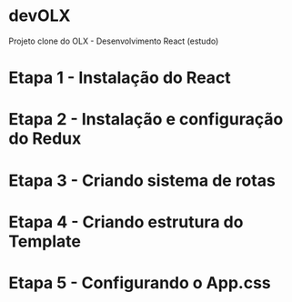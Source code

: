 # devOLX
Projeto clone do OLX - Desenvolvimento React (estudo)


# Etapa 1 - Instalação do React


# Etapa 2 - Instalação e configuração do Redux


# Etapa 3 - Criando sistema de rotas 


# Etapa 4 - Criando estrutura do Template


# Etapa 5 - Configurando o App.css
